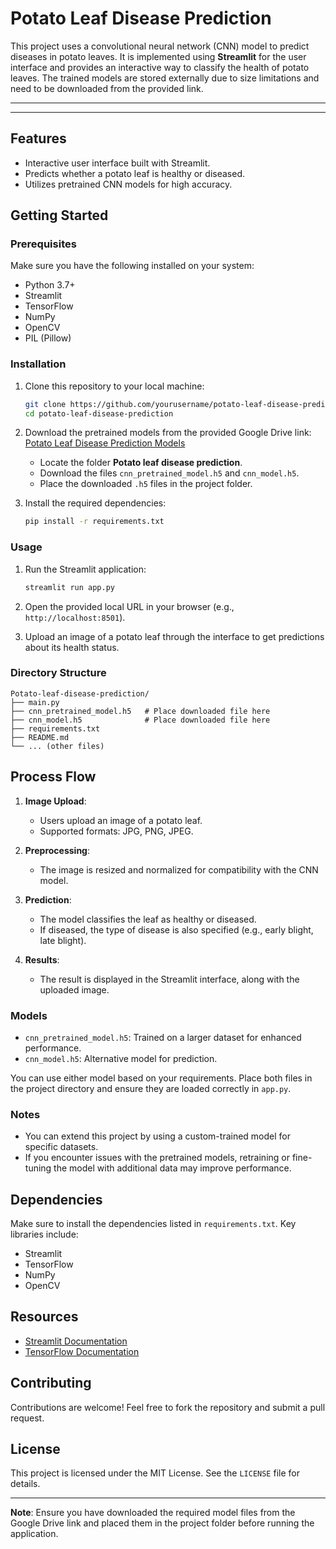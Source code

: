 
# Potato Leaf Disease Prediction

This project uses a convolutional neural network (CNN) model to predict diseases in potato leaves. It is implemented using **Streamlit** for the user interface and provides an interactive way to classify the health of potato leaves. The trained models are stored externally due to size limitations and need to be downloaded from the provided link.

---




---

## Features
- Interactive user interface built with Streamlit.
- Predicts whether a potato leaf is healthy or diseased.
- Utilizes pretrained CNN models for high accuracy.

## Getting Started

### Prerequisites
Make sure you have the following installed on your system:
- Python 3.7+
- Streamlit
- TensorFlow
- NumPy
- OpenCV
- PIL (Pillow)

### Installation
1. Clone this repository to your local machine:
   ```bash
   git clone https://github.com/yourusername/potato-leaf-disease-prediction.git
   cd potato-leaf-disease-prediction
   ```

2. Download the pretrained models from the provided Google Drive link:
   [Potato Leaf Disease Prediction Models](https://drive.google.com/drive/folders/1vmIo1fBBkf7hxCmg50Y2ErcSg5063fDL?usp=sharing)
   - Locate the folder **Potato leaf disease prediction**.
   - Download the files `cnn_pretrained_model.h5` and `cnn_model.h5`.
   - Place the downloaded `.h5` files in the project folder.

3. Install the required dependencies:
   ```bash
   pip install -r requirements.txt
   ```

### Usage
1. Run the Streamlit application:
   ```bash
   streamlit run app.py
   ```

2. Open the provided local URL in your browser (e.g., `http://localhost:8501`).

3. Upload an image of a potato leaf through the interface to get predictions about its health status.

### Directory Structure
```
Potato-leaf-disease-prediction/
├── main.py
├── cnn_pretrained_model.h5   # Place downloaded file here
├── cnn_model.h5              # Place downloaded file here
├── requirements.txt
├── README.md
└── ... (other files)
```

## Process Flow
1. **Image Upload**:
   - Users upload an image of a potato leaf.
   - Supported formats: JPG, PNG, JPEG.

2. **Preprocessing**:
   - The image is resized and normalized for compatibility with the CNN model.

3. **Prediction**:
   - The model classifies the leaf as healthy or diseased.
   - If diseased, the type of disease is also specified (e.g., early blight, late blight).

4. **Results**:
   - The result is displayed in the Streamlit interface, along with the uploaded image.

### Models
- `cnn_pretrained_model.h5`: Trained on a larger dataset for enhanced performance.
- `cnn_model.h5`: Alternative model for prediction.

You can use either model based on your requirements. Place both files in the project directory and ensure they are loaded correctly in `app.py`.

### Notes
- You can extend this project by using a custom-trained model for specific datasets.
- If you encounter issues with the pretrained models, retraining or fine-tuning the model with additional data may improve performance.

## Dependencies
Make sure to install the dependencies listed in `requirements.txt`. Key libraries include:
- Streamlit
- TensorFlow
- NumPy
- OpenCV

## Resources
- [Streamlit Documentation](https://docs.streamlit.io/)
- [TensorFlow Documentation](https://www.tensorflow.org/)

## Contributing
Contributions are welcome! Feel free to fork the repository and submit a pull request.

## License
This project is licensed under the MIT License. See the `LICENSE` file for details.

---

**Note**: Ensure you have downloaded the required model files from the Google Drive link and placed them in the project folder before running the application.

